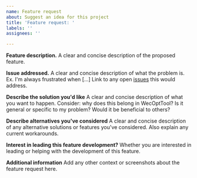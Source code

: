```yaml
---
name: Feature request
about: Suggest an idea for this project
title: 'Feature request: '
labels: ''
assignees: ''

---
```


**Feature description.**
A clear and concise description of the proposed feature. 

**Issue addressed.**
A clear and concise description of what the problem is. Ex. I'm always frustrated when [...] Link to any open [issues](https://github.com/sandialabs/WecOptTool/issues) this would address.

**Describe the solution you'd like**
A clear and concise description of what you want to happen.  Consider: why does this belong in WecOptTool? Is it general or specific to my problem? Would it be beneficial to others? 

**Describe alternatives you've considered**
A clear and concise description of any alternative solutions or features you've considered. Also explain any current workarounds.

**Interest in leading this feature development?**
Whether you are interested in leading or helping with the development of this feature. 

**Additional information**
Add any other context or screenshots about the feature request here.
